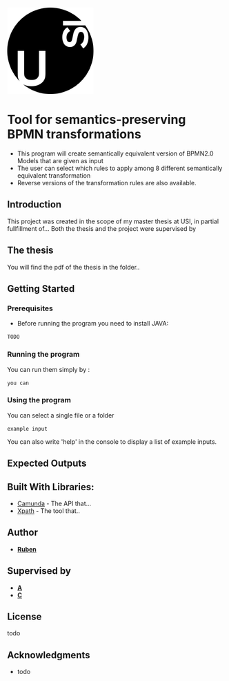 <!---I diagrammi su come funzionano YPNR NRNP eccetera, includili nel readme del programma.-->
<!---
spiega come fare per creare una nuova regola. Non è complicato, si tratta di modificare 2 o 3 classi al massimo e poche righe di codice.

Per fare in modo che sia il più semplice possibile, scrivi bene la documentazione dei metodi in Model.
-->
[![Usi](Images/logoUsi.png)](www.usi.ch)


# Tool for semantics-preserving BPMN transformations

* This program will create semantically equivalent version of BPMN2.0 Models that are given as input
* The user can select which rules to apply among 8 different semantically equivalent transformation
* Reverse versions of the transformation rules are also available.

## Introduction

This project was created in the scope of my master thesis at USI, in partial fullfillment of...
Both the thesis and the project were supervised by 


## The thesis

You will find the pdf of the thesis in the folder..


## Getting Started

### Prerequisites

* Before running the program you need to install JAVA:

```
TODO
```

### Running the program

You can run them simply by :
```
you can 
```

### Using the program

You can select a single file or a folder

```
example input
```

You can also write 'help' in the console to display a list of example inputs.

## Expected Outputs


<!---Far vedere sia i cambiamenti nei modelli, che il comportamento della console, che il report-->
<!---Includere immagini delle regole e brevi testi di accompagnamento-->


## Built With Libraries: 

* [Camunda](www.google.com) - The API that...
* [Xpath](www.google.com) - The tool that..


## Author

* [**Ruben**](https://github.com/realityhas)

## Supervised by

* [**A**](www.google.com)
* [**C**](www.google.com)

## License

todo

## Acknowledgments

* todo
